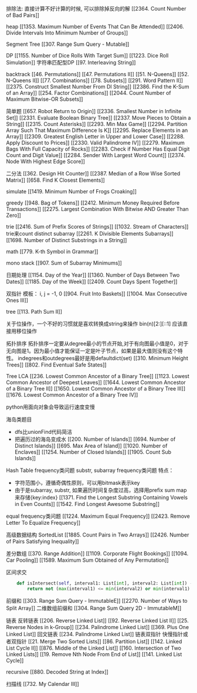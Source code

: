
排除法:
直接计算不好计算的时候, 可以排除掉反向的解
[[2364. Count Number of Bad Pairs]]

heap
[[1353. Maximum Number of Events That Can Be Attended]]
[[2406. Divide Intervals Into Minimum Number of Groups]]


Segment Tree
[[307. Range Sum Query - Mutable]]

DP
[[1155. Number of Dice Rolls With Target Sum]]
[[1223. Dice Roll Simulation]]
字符串匹配型DP
[[97. Interleaving String]]


backtrack
[[46. Permutations]]
[[47. Permutations II]]
[[51. N-Queens]]
[[52. N-Queens II]]
[[77. Combinations]]
[[78. Subsets]]
[[291. Word Pattern II]]
[[2375. Construct Smallest Number From DI String]]
[[2386. Find the K-Sum of an Array]]
[[254. Factor Combinations]]
[[2044. Count Number of Maximum Bitwise-OR Subsets]]

简单题
[[657. Robot Return to Origin]]
[[2336. Smallest Number in Infinite Set]]
[[2331. Evaluate Boolean Binary Tree]]
[[2337. Move Pieces to Obtain a String]]
[[2315. Count Asterisks]]
[[2293. Min Max Game]]
[[2294. Partition Array Such That Maximum Difference Is K]]
[[2295. Replace Elements in an Array]]
[[2309. Greatest English Letter in Upper and Lower Case]]
[[2288. Apply Discount to Prices]]
[[2330. Valid Palindrome IV]]
[[2279. Maximum Bags With Full Capacity of Rocks]]
[[2283. Check if Number Has Equal Digit Count and Digit Value]]
[[2284. Sender With Largest Word Count]]
[[2374. Node With Highest Edge Score]]

二分法
[[362. Design Hit Counter]]
[[2387. Median of a Row Wise Sorted Matrix]]
[[658. Find K Closest Elements]]


simulate
[[1419. Minimum Number of Frogs Croaking]]

greedy
[[948. Bag of Tokens]]
[[2412. Minimum Money Required Before Transactions]]
[[2275. Largest Combination With Bitwise AND Greater Than Zero]]


trie
[[2416. Sum of Prefix Scores of Strings]]
[[1032. Stream of Characters]]
  trie来count distinct subarray
  [[2261. K Divisible Elements Subarrays]]
  [[1698. Number of Distinct Substrings in a String]]


math
[[779. K-th Symbol in Grammar]]


mono stack
[[907. Sum of Subarray Minimums]]


日期处理
[[1154. Day of the Year]]
[[1360. Number of Days Between Two Dates]]
[[1185. Day of the Week]]
[[2409. Count Days Spent Together]]


双指针
模板： i, j = -1, 0
[[904. Fruit Into Baskets]]
[[1004. Max Consecutive Ones III]]


tree
[[113. Path Sum II]]

关于位操作，一个不好的习惯就是喜欢转换成string来操作
bin(n)[2:][::1]
应该直接用移位操作


拓扑排序
拓扑排序一定要从degree最小的节点开始,对于有向图最小值是0，对于无向图是1。因为最小值才能保证一定是叶子节点，如果是最大值则没有这个特性。
indegrees和outdegrees最好是用defaultdict(set)
[[310. Minimum Height Trees]] 
[[802. Find Eventual Safe States]]



Tree LCA
[[236. Lowest Common Ancestor of a Binary Tree]]
[[1123. Lowest Common Ancestor of Deepest Leaves]]
[[1644. Lowest Common Ancestor of a Binary Tree II]]
[[1650. Lowest Common Ancestor of a Binary Tree III]]
[[1676. Lowest Common Ancestor of a Binary Tree IV]]



python用面向对象会导致运行速度变慢



海岛类题目
- dfs比unionFind代码简洁
- 把遍历过的海岛变成水
[[200. Number of Islands]]
[[694. Number of Distinct Islands]]
[[695. Max Area of Island]]
[[1020. Number of Enclaves]]
[[1254. Number of Closed Islands]]
[[1905. Count Sub Islands]]


Hash Table
frequency类问题
substr, subarray frequency类问题
特点：
- 字符范围小，遵循奇偶性原则，可以用bitmask表示key
- 由于是subarray, substr, 如果遍历时间复杂度过高，选择用prefix sum map来存储{key:index}
[[1371. Find the Longest Substring Containing Vowels in Even Counts]]
[[1542. Find Longest Awesome Substring]]

equal frequency类问题
[[1224. Maximum Equal Frequency]]
[[2423. Remove Letter To Equalize Frequency]]


高级数据结构
SortedList
[[1885. Count Pairs in Two Arrays]]
[[2426. Number of Pairs Satisfying Inequality]]


差分数组
[[370. Range Addition]]
[[1109. Corporate Flight Bookings]]
[[1094. Car Pooling]]
[[1589. Maximum Sum Obtained of Any Permutation]]


区间求交
```py
    def isIntersect(self, interval1: List[int], interval2: List[int]) -> bool:
        return not (max(interval1) <= min(interval2) or min(interval1) >= max(interval2))
```


前缀和
[[303. Range Sum Query - ImmutableE]]
[[2270. Number of Ways to Split Array]]
二维数组前缀和
[[304. Range Sum Query 2D - ImmutableM]]


链表
反转链表
[[206. Reverse Linked List]]
[[92. Reverse Linked List II]]
[[25. Reverse Nodes in k-Group]]
[[234. Palindrome Linked List]]
[[369. Plus One Linked List]]
回文链表
[[234. Palindrome Linked List]]
链表双指针
快慢指针或者双指针
[[21. Merge Two Sorted Lists]]
[[86. Partition List]]
[[142. Linked List Cycle II]]
[[876. Middle of the Linked List]]
[[160. Intersection of Two Linked Lists]]
[[19. Remove Nth Node From End of List]]
[[141. Linked List Cycle]]


recursive
[[880. Decoded String at Index]]


扫描线
[[732. My Calendar III]]